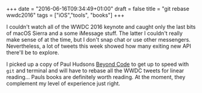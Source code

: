 +++
date = "2016-06-16T09:34:49+01:00"
draft = false
title = "git rebase wwdc2016"
tags = ["iOS","tools", "books"]
+++

I couldn't watch all of the WWDC 2016 keynote and caught only the last bits of macOS Sierra and a some iMessage stuff. The latter I couldn't really make sense of at the time, but I don't snap chat or use other messengers. Nevertheless, <!--more-->a lot of tweets this week showed how many exiting new API there'll be to explore.

I picked up a copy of Paul Hudsons [Beyond Code](https://gum.co/beyondcode) to get up to speed with `git` and terminal and will have to rebase all the WWDC tweets for linear reading... Pauls books are definitely worth reading. At the moment, they complement my level of experience just right.


